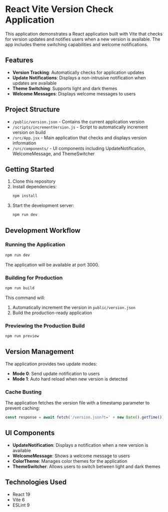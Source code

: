# React Vite Version Check Application

This application demonstrates a React application built with Vite that checks for version updates and notifies users when a new version is available. The app includes theme switching capabilities and welcome notifications.

## Features

- **Version Tracking**: Automatically checks for application updates
- **Update Notifications**: Displays a non-intrusive notification when updates are available
- **Theme Switching**: Supports light and dark themes
- **Welcome Messages**: Displays welcome messages to users

## Project Structure

- `/public/version.json` - Contains the current application version
- `/scripts/incrementVersion.js` - Script to automatically increment version on build
- `/src/App.jsx` - Main application that checks and displays version information
- `/src/components/` - UI components including UpdateNotification, WelcomeMessage, and ThemeSwitcher

## Getting Started

1. Clone this repository
2. Install dependencies:
   ```bash
   npm install
   ```
3. Start the development server:
   ```bash
   npm run dev
   ```

## Development Workflow

### Running the Application

```bash
npm run dev
```

The application will be available at port 3000.

### Building for Production

```bash
npm run build
```

This command will:
1. Automatically increment the version in `public/version.json`
2. Build the production-ready application

### Previewing the Production Build

```bash
npm run preview
```

## Version Management

The application provides two update modes:
- **Mode 0**: Send update notification to users
- **Mode 1**: Auto hard reload when new version is detected

### Cache Busting

The application fetches the version file with a timestamp parameter to prevent caching:

```javascript
const response = await fetch('/version.json?t=' + new Date().getTime());
```

## UI Components

- **UpdateNotification**: Displays a notification when a new version is available
- **WelcomeMessage**: Shows a welcome message to users
- **ColorTheme**: Manages color themes for the application
- **ThemeSwitcher**: Allows users to switch between light and dark themes

## Technologies Used

- React 19
- Vite 6
- ESLint 9